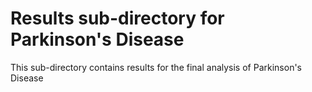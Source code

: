 # Results sub-directory for Parkinson's Disease
This sub-directory contains results for the final analysis of Parkinson's Disease

